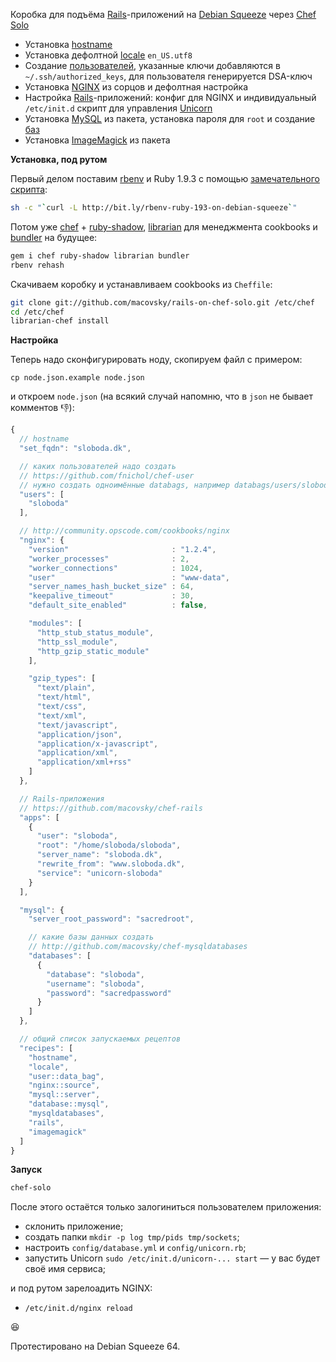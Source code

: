 Коробка для подъёма [Rails](http://rubyonrails.org)-приложений на [Debian Squeeze](http://wiki.debian.org/DebianSqueeze) через [Chef Solo](http://wiki.opscode.com/display/chef/Chef+Solo)

* Установка [hostname](http://community.opscode.com/cookbooks/hostname)
* Установка дефолтной [locale](http://community.opscode.com/cookbooks/locale) `en_US.utf8` 
* Создание [пользователей](https://github.com/fnichol/chef-user), указанные ключи добавляются в `~/.ssh/authorized_keys`, для пользователя генерируется DSA-ключ
* Установка [NGINX](http://community.opscode.com/cookbooks/nginx) из сорцов и дефолтная настройка
* Настройка [Rails](http://github.com/macovsky/chef-rails)-приложений: конфиг для NGINX и индивидуальный `/etc/init.d` скрипт для управления [Unicorn](http://unicorn.bogomips.org/)
* Установка [MySQL](http://community.opscode.com/cookbooks/mysql) из пакета, установка пароля для `root` и создание [баз](http://github.com/macovsky/chef-rails)
* Установка [ImageMagick](http://community.opscode.com/cookbooks/imagemagick) из пакета

**Установка, под рутом**

Первый делом поставим [rbenv](http://github.com/sstephenson/rbenv) и Ruby 1.9.3 с помощью [замечательного скрипта](https://gist.github.com/4076121):

```bash
sh -c "`curl -L http://bit.ly/rbenv-ruby-193-on-debian-squeeze`"
```

Потом уже [chef](http://www.opscode.com/chef/) + [ruby-shadow](https://github.com/apalmblad/ruby-shadow), [librarian](https://github.com/applicationsonline/librarian) для менеджмента cookbooks и [bundler](http://gembundler.com) на будущее:

```bash
gem i chef ruby-shadow librarian bundler
rbenv rehash
```

Скачиваем коробку и устанавливаем cookbooks из `Cheffile`:

```bash
git clone git://github.com/macovsky/rails-on-chef-solo.git /etc/chef
cd /etc/chef
librarian-chef install
```

**Настройка**

Теперь надо сконфигурировать ноду, скопируем файл с примером:

`cp node.json.example node.json`

и откроем `node.json` (на всякий случай напомню, что в `json` не бывает комментов :-1:):

```javascript
{
  // hostname
  "set_fqdn": "sloboda.dk",

  // каких пользователей надо создать
  // https://github.com/fnichol/chef-user
  // нужно создать одноимённые databags, например databags/users/sloboda.json
  "users": [
    "sloboda"
  ],

  // http://community.opscode.com/cookbooks/nginx
  "nginx": {
    "version"                       : "1.2.4",
    "worker_processes"              : 2,
    "worker_connections"            : 1024,
    "user"                          : "www-data",
    "server_names_hash_bucket_size" : 64,
    "keepalive_timeout"             : 30,
    "default_site_enabled"          : false,

    "modules": [
      "http_stub_status_module",
      "http_ssl_module",
      "http_gzip_static_module"
    ],

    "gzip_types": [
      "text/plain",
      "text/html",
      "text/css",
      "text/xml",
      "text/javascript",
      "application/json",
      "application/x-javascript",
      "application/xml",
      "application/xml+rss"
    ]
  },

  // Rails-приложения
  // https://github.com/macovsky/chef-rails
  "apps": [
    {
      "user": "sloboda",
      "root": "/home/sloboda/sloboda",
      "server_name": "sloboda.dk",
      "rewrite_from": "www.sloboda.dk",
      "service": "unicorn-sloboda"
    }
  ],

  "mysql": {
    "server_root_password": "sacredroot",

	// какие базы данных создать
    // http://github.com/macovsky/chef-mysqldatabases
    "databases": [
      {
        "database": "sloboda",
        "username": "sloboda",
        "password": "sacredpassword"
      }
    ]
  },

  // общий список запускаемых рецептов
  "recipes": [
    "hostname",
    "locale",
    "user::data_bag",
    "nginx::source",
    "mysql::server",
    "database::mysql",
    "mysqldatabases",
    "rails",
    "imagemagick"
  ]
}
```

**Запуск**

```bash
chef-solo
```

После этого остаётся только залогиниться пользователем приложения:

* склонить приложение;
* создать папки `mkdir -p log tmp/pids tmp/sockets`;
* настроить `config/database.yml` и `config/unicorn.rb`;
* запустить Unicorn `sudo /etc/init.d/unicorn-... start` — у вас будет своё имя сервиса;

и под рутом зарелоадить NGINX:

* `/etc/init.d/nginx reload`

:satisfied:

Протестировано на Debian Squeeze 64.